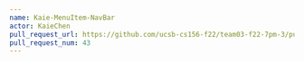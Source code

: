 ```yaml
---
name: Kaie-MenuItem-NavBar
actor: KaieChen
pull_request_url: https://github.com/ucsb-cs156-f22/team03-f22-7pm-3/pull/43
pull_request_num: 43
---
```

